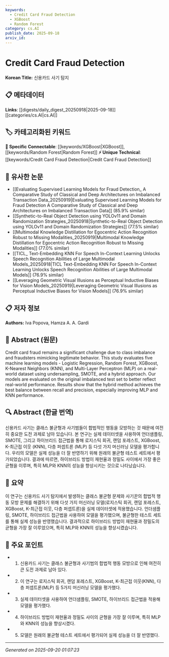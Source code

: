 ```yaml
---
keywords:
  - Credit Card Fraud Detection
  - XGBoost
  - Random Forest
category: cs.AI
publish_date: 2025-09-18
arxiv_id:
---
```


<!-- KEYWORD_LINKING_METADATA:
{
  "processed_timestamp": "2025-09-22 22:34:41.421506",
  "vocabulary_version": "1.0",
  "selected_keywords": [
    "Credit Card Fraud Detection",
    "XGBoost",
    "Random Forest"
  ],
  "rejected_keywords": [
    "Machine Learning",
    "Logistic Regression"
  ],
  "similarity_scores": {
    "Credit Card Fraud Detection": 0.8,
    "XGBoost": 0.7,
    "Random Forest": 0.65
  },
  "extraction_method": "AI_prompt_based",
  "budget_applied": true
}
-->

# Credit Card Fraud Detection

**Korean Title:** 신용카드 사기 탐지

## 📋 메타데이터

**Links**: [[digests/daily_digest_20250918|2025-09-18]]     [[categories/cs.AI|cs.AI]]

## 🏷️ 카테고리화된 키워드
**🔗 Specific Connectable**: [[keywords/XGBoost|XGBoost]], [[keywords/Random Forest|Random Forest]]
**⚡ Unique Technical**: [[keywords/Credit Card Fraud Detection|Credit Card Fraud Detection]]

## 🔗 유사한 논문
- [[Evaluating Supervised Learning Models for Fraud Detection_ A Comparative Study of Classical and Deep Architectures on Imbalanced Transaction Data_20250919|Evaluating Supervised Learning Models for Fraud Detection A Comparative Study of Classical and Deep Architectures on Imbalanced Transaction Data]] (85.9% similar)
- [[Synthetic-to-Real Object Detection using YOLOv11 and Domain Randomization Strategies_20250918|Synthetic-to-Real Object Detection using YOLOv11 and Domain Randomization Strategies]] (77.5% similar)
- [[Multimodal Knowledge Distillation for Egocentric Action Recognition Robust to Missing Modalities_20250919|Multimodal Knowledge Distillation for Egocentric Action Recognition Robust to Missing Modalities]] (77.0% similar)
- [[TICL_ Text-Embedding KNN For Speech In-Context Learning Unlocks Speech Recognition Abilities of Large Multimodal Models_20250918|TICL Text-Embedding KNN For Speech In-Context Learning Unlocks Speech Recognition Abilities of Large Multimodal Models]] (76.9% similar)
- [[Leveraging Geometric Visual Illusions as Perceptual Inductive Biases for Vision Models_20250919|Leveraging Geometric Visual Illusions as Perceptual Inductive Biases for Vision Models]] (76.9% similar)

## 📋 저자 정보

**Authors:** Iva Popova, Hamza A. A. Gardi

## 📄 Abstract (원문)

Credit card fraud remains a significant challenge due to class imbalance and
fraudsters mimicking legitimate behavior. This study evaluates five machine
learning models - Logistic Regression, Random Forest, XGBoost, K-Nearest
Neighbors (KNN), and Multi-Layer Perceptron (MLP) on a real-world dataset using
undersampling, SMOTE, and a hybrid approach. Our models are evaluated on the
original imbalanced test set to better reflect real-world performance. Results
show that the hybrid method achieves the best balance between recall and
precision, especially improving MLP and KNN performance.

## 🔍 Abstract (한글 번역)

신용카드 사기는 클래스 불균형과 사기범들이 합법적인 행동을 모방하는 것 때문에 여전히 중요한 도전 과제로 남아 있습니다. 본 연구는 실제 데이터셋을 사용하여 언더샘플링, SMOTE, 그리고 하이브리드 접근법을 통해 로지스틱 회귀, 랜덤 포레스트, XGBoost, K-최근접 이웃 (KNN), 다층 퍼셉트론 (MLP) 등 다섯 가지 머신러닝 모델을 평가합니다. 우리의 모델은 실제 성능을 더 잘 반영하기 위해 원래의 불균형 테스트 세트에서 평가되었습니다. 결과에 따르면, 하이브리드 방법이 재현율과 정밀도 사이에서 가장 좋은 균형을 이루며, 특히 MLP와 KNN의 성능을 향상시키는 것으로 나타났습니다.

## 📝 요약

이 연구는 신용카드 사기 탐지에서 발생하는 클래스 불균형 문제와 사기꾼의 합법적 행동 모방 문제를 해결하기 위해 다섯 가지 머신러닝 모델(로지스틱 회귀, 랜덤 포레스트, XGBoost, K-최근접 이웃, 다층 퍼셉트론)을 실제 데이터셋에 적용했습니다. 언더샘플링, SMOTE, 하이브리드 접근법을 사용하여 모델을 평가했으며, 불균형한 테스트 세트를 통해 실제 성능을 반영했습니다. 결과적으로 하이브리드 방법이 재현율과 정밀도의 균형을 가장 잘 이루었으며, 특히 MLP와 KNN의 성능을 향상시켰습니다.

## 🎯 주요 포인트

- 1. 신용카드 사기는 클래스 불균형과 사기범의 합법적 행동 모방으로 인해 여전히 큰 도전 과제로 남아 있다.

- 2. 이 연구는 로지스틱 회귀, 랜덤 포레스트, XGBoost, K-최근접 이웃(KNN), 다층 퍼셉트론(MLP) 등 5가지 머신러닝 모델을 평가했다.

- 3. 실제 데이터셋을 사용하여 언더샘플링, SMOTE, 하이브리드 접근법을 적용해 모델을 평가했다.

- 4. 하이브리드 방법이 재현율과 정밀도 사이의 균형을 가장 잘 이루며, 특히 MLP와 KNN의 성능을 향상시켰다.

- 5. 모델은 원래의 불균형 테스트 세트에서 평가되어 실제 성능을 더 잘 반영했다.

---

*Generated on 2025-09-20 01:07:23*